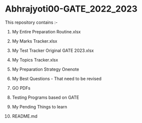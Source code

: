# Abhrajyoti00-GATE_2022_2023

This repository contains :-

1) My Entire Preparation Routine.xlsx
 
2) My Marks Tracker.xlsx
 
3) My Test Tracker Original GATE 2023.xlsx
 
4) My Topics Tracker.xlsx
 
5) My Preparation Strategy Onenote

6) My Best Questions - That need to be revised

7) GO PDFs

8) Testing Programs based on GATE

9) My Pending Things to learn

10) README.md
